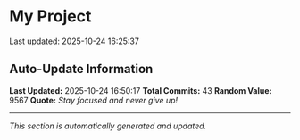 # My Project


Last updated: 2025-10-24 16:25:37


















































































































































































































































































































































































































































## Auto-Update Information

**Last Updated:** 2025-10-24 16:50:17
**Total Commits:** 43
**Random Value:** 9567
**Quote:** _Stay focused and never give up!_

---
_This section is automatically generated and updated._